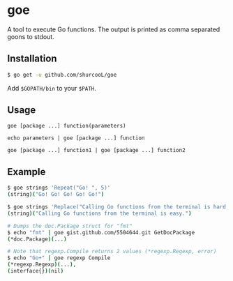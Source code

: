 goe
===

A tool to execute Go functions. The output is printed as comma separated goons to stdout.

Installation
------------
```bash
$ go get -u github.com/shurcooL/goe
```

Add `$GOPATH/bin` to your `$PATH`.

Usage
-----
```
goe [package ...] function(parameters)

echo parameters | goe [package ...] function

goe [package ...] function1 | goe [package ...] function2
```

Example
-----
```bash
$ goe strings 'Repeat("Go! ", 5)'
(string)("Go! Go! Go! Go! Go!")

$ goe strings 'Replace("Calling Go functions from the terminal is hard.", "hard", "easy", -1)'
(string)("Calling Go functions from the terminal is easy.")

# Dumps the doc.Package struct for "fmt"
$ echo "fmt" | goe gist.github.com/5504644.git GetDocPackage
(*doc.Package)(...)

# Note that regexp.Compile returns 2 values (*regexp.Regexp, error)
$ echo "Go+" | goe regexp Compile
(*regexp.Regexp)(...),
(interface{})(nil)
```
